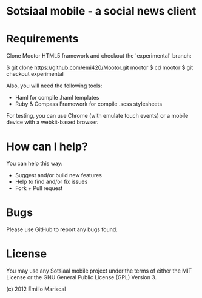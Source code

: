 # Sotsiaal mobile - a social news client

# Requirements

Clone Mootor HTML5 framework and checkout the 'experimental' branch:

$ git clone https://github.com/emi420/Mootor.git mootor
$ cd mootor
$ git checkout experimental

Also, you will need the following tools:

* Haml for compile .haml templates
* Ruby & Compass Framework for compile .scss stylesheets

For testing, you can use Chrome (with emulate touch events) or a mobile device with a webkit-based browser.

# How can I help?

You can help this way:

* Suggest and/or build new features
* Help to find and/or fix issues
* Fork + Pull request

# Bugs

Please use GitHub to report any bugs found. 

# License

You may use any Sotsiaal mobile project under the terms of either the MIT License or the GNU General Public License (GPL) Version 3.

(c) 2012 Emilio Mariscal
